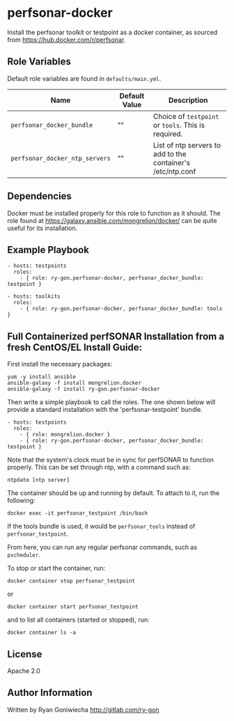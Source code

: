 perfsonar-docker
=========

Install the perfsonar toolkit or testpoint as a docker container, as sourced from https://hub.docker.com/r/perfsonar.

Role Variables
--------------

Default role variables are found in `defaults/main.yml`.

| Name       | Default Value | Description |
| ---------- | ------------- | ----------- |
| `perfsonar_docker_bundle` | "" | Choice of `testpoint` or `tools`. This is required. |
| `perfsonar_docker_ntp_servers` | "" | List of ntp servers to add to the container's /etc/ntp.conf |

Dependencies
------------

Docker must be installed properly for this role to function as it should. The role found at
https://galaxy.ansible.com/mongrelion/docker/ can be quite useful for its installation.

Example Playbook
----------------

```
- hosts: testpoints
  roles:
    - { role: ry-gon.perfsonar-docker, perfsonar_docker_bundle: testpoint }

- hosts: toolkits
  roles:
    - { role: ry-gon.perfsonar-docker, perfsonar_docker_bundle: tools }
```

Full Containerized perfSONAR Installation from a fresh CentOS/EL Install Guide:
----------------------------------------------------

First install the necessary packages:
```
yum -y install ansible
ansible-galaxy -f install mongrelion.docker
ansible-galaxy -f install ry-gon.perfsonar-docker
```

Then write a simple playbook to call the roles. The one shown below will provide a standard installation with the 'perfsonar-testpoint' bundle.
```
- hosts: testpoints
  roles:
    - { role: mongrelion.docker }
    - { role: ry-gon.perfsonar-docker, perfsonar_docker_bundle: testpoint }
```

Note that the system's clock must be in sync for perfSONAR to function properly. This can be set through ntp, with a command such as:
```
ntpdate [ntp server]
```

The container should be up and running by default. To attach to it, run the following:
```
docker exec -it perfsonar_testpoint /bin/bash
```
If the tools bundle is used, it would be `perfsonar_tools` instead of `perfsonar_testpoint`.

From here, you can run any regular perfsonar commands, such as `pscheduler`.

To stop or start the container, run:
```
docker container stop perfsonar_testpoint
```
or
```
docker container start perfsonar_testpoint
```
and to list all containers (started or stopped), run:
```
docker container ls -a
```

License
-------

Apache 2.0

Author Information
------------------

Written by Ryan Goniwiecha 
http://gitlab.com/ry-gon
